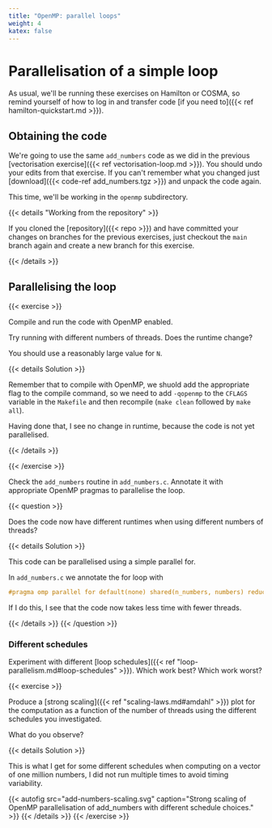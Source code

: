 ```yaml
---
title: "OpenMP: parallel loops"
weight: 4
katex: false
---
```


# Parallelisation of a simple loop

As usual, we'll be running these exercises on Hamilton or COSMA, so
remind yourself of how to log in and transfer code [if you need
to]({{< ref hamilton-quickstart.md >}}).


## Obtaining the code

We're going to use the same `add_numbers` code as we did in the
previous [vectorisation exercise]({{< ref vectorisation-loop.md >}}).
You should undo your edits from that exercise. If you can't remember
what you changed just [download]({{< code-ref add_numbers.tgz >}}) and
unpack the code again.

This time, we'll be working in the `openmp` subdirectory.

{{< details "Working from the repository" >}}

If you cloned the [repository]({{< repo >}}) and have committed your
changes on branches for the previous exercises, just checkout the
`main` branch again and create a new branch for this exercise.

{{< /details >}}

## Parallelising the loop

{{< exercise >}}

Compile and run the code with OpenMP enabled.

Try running with different numbers of threads. Does the runtime
change?

You should use a reasonably large value for `N`.

{{< details Solution >}}

Remember that to compile with OpenMP, we shuold add the appropriate
flag to the compile command, so we need to add `-qopenmp` to the
`CFLAGS` variable in the `Makefile` and then recompile (`make clean`
followed by `make all`).

Having done that, I see no change in runtime, because the code is not
yet parallelised.

{{< /details >}}

{{< /exercise >}}


Check the `add_numbers` routine in `add_numbers.c`. Annotate it with
appropriate OpenMP pragmas to parallelise the loop.

{{< question >}}

Does the code now have different runtimes when using different numbers
of threads?

{{< details Solution >}}

This code can be parallelised using a simple parallel for.

In `add_numbers.c` we annotate the for loop with

```c
#pragma omp parallel for default(none) shared(n_numbers, numbers) reduction(+:result) schedule(static)
```

If I do this, I see that the code now takes less time with fewer
threads.

{{< /details >}}
{{< /question >}}


### Different schedules

Experiment with different [loop schedules]({{< ref
"loop-parallelism.md#loop-schedules" >}}). Which work best? Which work
worst?

{{< exercise >}}

Produce a [strong scaling]({{< ref "scaling-laws.md#amdahl" >}}) plot
for the computation as a function of the number of threads using the
different schedules you investigated.

What do you observe?

{{< details Solution >}}

This is what I get for some different schedules when computing on a
vector of one million numbers, I did not run multiple times to avoid
timing variability.

{{< autofig
    src="add-numbers-scaling.svg"
    caption="Strong scaling of OpenMP parallelisation of add_numbers with different schedule choices." >}}
{{< /details >}}
{{< /exercise >}}
